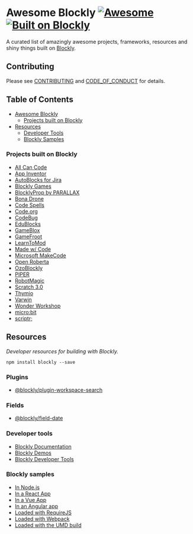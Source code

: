 # Awesome Blockly [![Awesome](https://awesome.re/badge.svg)](https://awesome.re) [![Built on Blockly](https://tinyurl.com/built-on-blockly)](https://github.com/google/blockly)

A curated list of amazingly awesome projects, frameworks, resources and shiny things built on [Blockly](https://github.com/google/blockly).

## Contributing
Please see [CONTRIBUTING](https://github.com/samelhusseini/awesome-blockly/blob/master/CONTRIBUTING.md) and [CODE_OF_CONDUCT](https://github.com/samelhusseini/awesome-blockly/blob/master/CODE_OF_CONDUCT.md) for details.


## Table of Contents
- [Awesome Blockly](#awesome-blockly)
    - [Projects built on Blockly](#projects-built-on-blockly)
- [Resources](#resources)
    - [Developer Tools](#developer-tools)
    - [Blockly Samples](#blockly-samples)

### Projects built on Blockly

- [All Can Code](https://www.allcancode.com/)
- [App Inventor](https://appinventor.mit.edu/)
- [AutoBlocks for Jira](https://marketplace.atlassian.com/apps/1219915/autoblocks-for-jira)
- [Blockly Games](https://blockly.games/)
- [BlocklyProp by PARALLAX](https://www.parallax.com/product/program-blocklyprop)
- [Bona Drone](https://www.bonadrone.com/en/products)
- [Code Spells](https://codespells.org/)
- [Code.org](https://code.org/)
- [CodeBug](https://www.codebug.org.uk/)
- [EduBlocks](https://edublocks.org)
- [GameBlox](https://gameblox.org/)
- [GameFroot](https://make.gamefroot.com/)
- [LearnToMod](https://www.learntomod.com/)
- [Made w/ Code](https://www.madewithcode.com/)
- [Microsoft MakeCode](https://makecode.com)
- [Open Roberta](https://lab.open-roberta.org/)
- [OzoBlockly](https://ozoblockly.com/)
- [PIPER](https://www.playpiper.com/pages/pipercode)
- [RobotMagic](https://robotmagic.org/)
- [Scratch 3.0](https://scratch.mit.edu/)
- [Thymio](https://www.thymio.org/)
- [Varwin](https://varwin.com/)
- [Wonder Workshop](https://www.makewonder.com/)
- [micro:bit](https://microbit.org)
- [scriptr;](https://www.scriptr.io)

## Resources
*Developer resources for building with Blockly.*

```
npm install blockly --save
```

### Plugins
- [@blockly/plugin-workspace-search](https://www.npmjs.com/package/@blockly/plugin-workspace-search)

### Fields
- [@blockly/field-date](https://www.npmjs.com/package/@blockly/field-date)

### Developer tools

- [Blockly Documentation](https://developers.google.com/blockly/guides/overview)
- [Blockly Demos](https://blockly-demo.appspot.com/static/demos/index.html)
- [Blockly Developer Tools](https://blockly-demo.appspot.com/static/demos/blockfactory/index.html)

### Blockly samples

- [In Node.js](https://github.com/google/blockly-samples/tree/master/blockly-node)
- [In a React App](https://github.com/google/blockly-samples/tree/master/blockly-react)
- [In a Vue App](https://github.com/google/blockly-samples/tree/master/blockly-vue)
- [In an Angular app](https://github.com/google/blockly-samples/tree/master/blockly-angular)
- [Loaded with RequireJS](https://github.com/google/blockly-samples/tree/master/blockly-requirejs)
- [Loaded with Webpack](https://github.com/google/blockly-samples/tree/master/blockly-webpack)
- [Loaded with the UMD build](https://github.com/google/blockly-samples/tree/master/blockly-umd)
